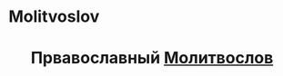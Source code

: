 # Molitvoslov
<h1 align="center">Првавославный  <a href="https://daniilshat.ru/" target="_blank">Молитвослов</a> 
